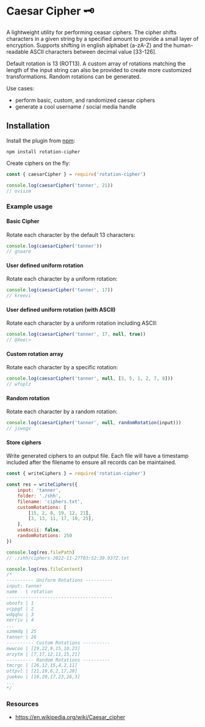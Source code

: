# Caesar Cipher 🗝️
A lightweight utility for performing ceasar ciphers. The cipher shifts characters in a given string by a specified amount to provide a small layer of encryption. Supports shifting in english alphabet (a-zA-Z) and the human-readable ASCII characters between decimal value [33-126].

Default rotation is 13 (ROT13). A custom array of rotations matching the length of the input string can also be provided to create more customized transformations. Random rotations can be generated.

Use cases:
- perform basic, custom, and randomized caesar ciphers
- generate a cool username / social media handle

## Installation
Install the plugin from [npm](https://www.npmjs.com/package/rotation-cipher):

```shell
npm install rotation-cipher
```

Create ciphers on the fly:

```js
const { caesarCipher } = require('rotation-cipher')

console.log(caesarCipher('tanner', 21))
// oviizm
```

### Example usage

#### Basic Cipher
Rotate each character by the default 13 characters:
```js
console.log(caesarCipher('tanner'))
// gnaare
```

#### User defined uniform rotation
Rotate each character by a uniform rotation:
```js
console.log(caesarCipher('tanner', 17))
// kreevi
```

#### User defined uniform rotation (with ASCII)
Rotate each character by a uniform rotation including ASCII:
```js
console.log(caesarCipher('tanner', 17, null, true))
// @Xee\>
```

#### Custom rotation array
Rotate each character by a specific rotation:
```js
console.log(caesarCipher('tanner', null, [3, 5, 1, 2, 7, 8]))
// wfoplz
```

#### Random rotation
Rotate each character by a random rotation:
```js
console.log(caesarCipher('tanner', null, randomRotation(input)))
// jiwogv
```

#### Store ciphers
Write generated ciphers to an output file. Each file will have a timestamp included after the filename to ensure all records can be maintained.

```js
const { writeCiphers } = require('rotation-cipher')

const res = writeCiphers({
    input: 'tanner',
    folder: './shh',
    filename: 'ciphers.txt',
    customRotations: [
        [15, 2, 8, 19, 12, 21],
        [3, 13, 11, 17, 10, 25],
    ],
    useAscii: false,
    randomRotations: 250
})

console.log(res.filePath)
// ./shh/ciphers-2022-11-27T03:52:39.937Z.txt

console.log(res.fileContent)
/* 
---------- Uniform Rotations ----------
input: tanner
name   | rotation
---------------------------------------
uboofs | 1
vcppgt | 2
wdqqhu | 3
xerriv | 4
...
szmmdq | 25
tanner | 26
---------- Custom Rotations ----------
mwwcoo | [19,22,9,15,10,23]
arzytm | [7,17,12,11,15,21]
---------- Random Rotations ----------
tmcrgc | [26,12,15,4,2,11]
ottpvl | [21,19,6,2,17,20]
juekeu | [16,20,17,23,26,3]
...
*/
```

### Resources
- https://en.wikipedia.org/wiki/Caesar_cipher